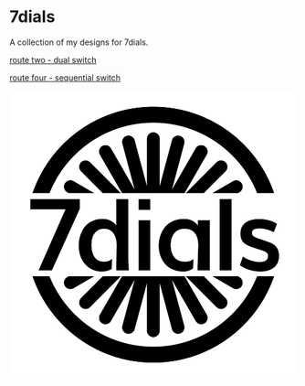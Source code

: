 # 7dials
A collection of my designs for 7dials.

[route two - dual switch](https://github.com/mcop/7dials/blob/main/route_two.md)

[route four - sequential switch](https://github.com/mcop/7dials/blob/main/route_four.md)

![7dials logo](https://github.com/mcop/7dials/blob/main/7dials-2021-logo-Blk-Alpha.png)

